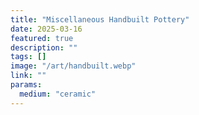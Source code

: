 ```yaml
---
title: "Miscellaneous Handbuilt Pottery"
date: 2025-03-16
featured: true
description: ""
tags: []
image: "/art/handbuilt.webp"
link: ""
params:
  medium: "ceramic"
---
```

